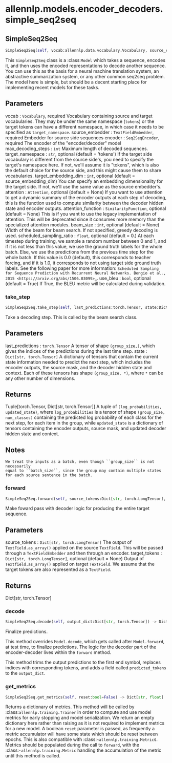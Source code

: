 # allennlp.models.encoder_decoders.simple_seq2seq

## SimpleSeq2Seq
```python
SimpleSeq2Seq(self, vocab:allennlp.data.vocabulary.Vocabulary, source_embedder:allennlp.modules.text_field_embedders.text_field_embedder.TextFieldEmbedder, encoder:allennlp.modules.seq2seq_encoders.seq2seq_encoder.Seq2SeqEncoder, max_decoding_steps:int, attention:allennlp.modules.attention.attention.Attention=None, attention_function:allennlp.modules.similarity_functions.similarity_function.SimilarityFunction=None, beam_size:int=None, target_namespace:str='tokens', target_embedding_dim:int=None, scheduled_sampling_ratio:float=0.0, use_bleu:bool=True) -> None
```

This ``SimpleSeq2Seq`` class is a :class:`Model` which takes a sequence, encodes it, and then
uses the encoded representations to decode another sequence.  You can use this as the basis for
a neural machine translation system, an abstractive summarization system, or any other common
seq2seq problem.  The model here is simple, but should be a decent starting place for
implementing recent models for these tasks.

Parameters
----------
vocab : ``Vocabulary``, required
    Vocabulary containing source and target vocabularies. They may be under the same namespace
    (`tokens`) or the target tokens can have a different namespace, in which case it needs to
    be specified as `target_namespace`.
source_embedder : ``TextFieldEmbedder``, required
    Embedder for source side sequences
encoder : ``Seq2SeqEncoder``, required
    The encoder of the "encoder/decoder" model
max_decoding_steps : ``int``
    Maximum length of decoded sequences.
target_namespace : ``str``, optional (default = 'tokens')
    If the target side vocabulary is different from the source side's, you need to specify the
    target's namespace here. If not, we'll assume it is "tokens", which is also the default
    choice for the source side, and this might cause them to share vocabularies.
target_embedding_dim : ``int``, optional (default = source_embedding_dim)
    You can specify an embedding dimensionality for the target side. If not, we'll use the same
    value as the source embedder's.
attention : ``Attention``, optional (default = None)
    If you want to use attention to get a dynamic summary of the encoder outputs at each step
    of decoding, this is the function used to compute similarity between the decoder hidden
    state and encoder outputs.
attention_function : ``SimilarityFunction``, optional (default = None)
    This is if you want to use the legacy implementation of attention. This will be deprecated
    since it consumes more memory than the specialized attention modules.
beam_size : ``int``, optional (default = None)
    Width of the beam for beam search. If not specified, greedy decoding is used.
scheduled_sampling_ratio : ``float``, optional (default = 0.)
    At each timestep during training, we sample a random number between 0 and 1, and if it is
    not less than this value, we use the ground truth labels for the whole batch. Else, we use
    the predictions from the previous time step for the whole batch. If this value is 0.0
    (default), this corresponds to teacher forcing, and if it is 1.0, it corresponds to not
    using target side ground truth labels.  See the following paper for more information:
    `Scheduled Sampling for Sequence Prediction with Recurrent Neural Networks. Bengio et al.,
    2015 <https://arxiv.org/abs/1506.03099>`_.
use_bleu : ``bool``, optional (default = True)
    If True, the BLEU metric will be calculated during validation.

### take_step
```python
SimpleSeq2Seq.take_step(self, last_predictions:torch.Tensor, state:Dict[str, torch.Tensor]) -> Tuple[torch.Tensor, Dict[str, torch.Tensor]]
```

Take a decoding step. This is called by the beam search class.

Parameters
----------
last_predictions : ``torch.Tensor``
    A tensor of shape ``(group_size,)``, which gives the indices of the predictions
    during the last time step.
state : ``Dict[str, torch.Tensor]``
    A dictionary of tensors that contain the current state information
    needed to predict the next step, which includes the encoder outputs,
    the source mask, and the decoder hidden state and context. Each of these
    tensors has shape ``(group_size, *)``, where ``*`` can be any other number
    of dimensions.

Returns
-------
Tuple[torch.Tensor, Dict[str, torch.Tensor]]
    A tuple of ``(log_probabilities, updated_state)``, where ``log_probabilities``
    is a tensor of shape ``(group_size, num_classes)`` containing the predicted
    log probability of each class for the next step, for each item in the group,
    while ``updated_state`` is a dictionary of tensors containing the encoder outputs,
    source mask, and updated decoder hidden state and context.

Notes
-----
    We treat the inputs as a batch, even though ``group_size`` is not necessarily
    equal to ``batch_size``, since the group may contain multiple states
    for each source sentence in the batch.

### forward
```python
SimpleSeq2Seq.forward(self, source_tokens:Dict[str, torch.LongTensor], target_tokens:Dict[str, torch.LongTensor]=None) -> Dict[str, torch.Tensor]
```

Make foward pass with decoder logic for producing the entire target sequence.

Parameters
----------
source_tokens : ``Dict[str, torch.LongTensor]``
   The output of `TextField.as_array()` applied on the source `TextField`. This will be
   passed through a `TextFieldEmbedder` and then through an encoder.
target_tokens : ``Dict[str, torch.LongTensor]``, optional (default = None)
   Output of `Textfield.as_array()` applied on target `TextField`. We assume that the
   target tokens are also represented as a `TextField`.

Returns
-------
Dict[str, torch.Tensor]

### decode
```python
SimpleSeq2Seq.decode(self, output_dict:Dict[str, torch.Tensor]) -> Dict[str, torch.Tensor]
```

Finalize predictions.

This method overrides ``Model.decode``, which gets called after ``Model.forward``, at test
time, to finalize predictions. The logic for the decoder part of the encoder-decoder lives
within the ``forward`` method.

This method trims the output predictions to the first end symbol, replaces indices with
corresponding tokens, and adds a field called ``predicted_tokens`` to the ``output_dict``.

### get_metrics
```python
SimpleSeq2Seq.get_metrics(self, reset:bool=False) -> Dict[str, float]
```

Returns a dictionary of metrics. This method will be called by
:class:`allennlp.training.Trainer` in order to compute and use model metrics for early
stopping and model serialization.  We return an empty dictionary here rather than raising
as it is not required to implement metrics for a new model.  A boolean `reset` parameter is
passed, as frequently a metric accumulator will have some state which should be reset
between epochs. This is also compatible with :class:`~allennlp.training.Metric`s. Metrics
should be populated during the call to ``forward``, with the
:class:`~allennlp.training.Metric` handling the accumulation of the metric until this
method is called.

